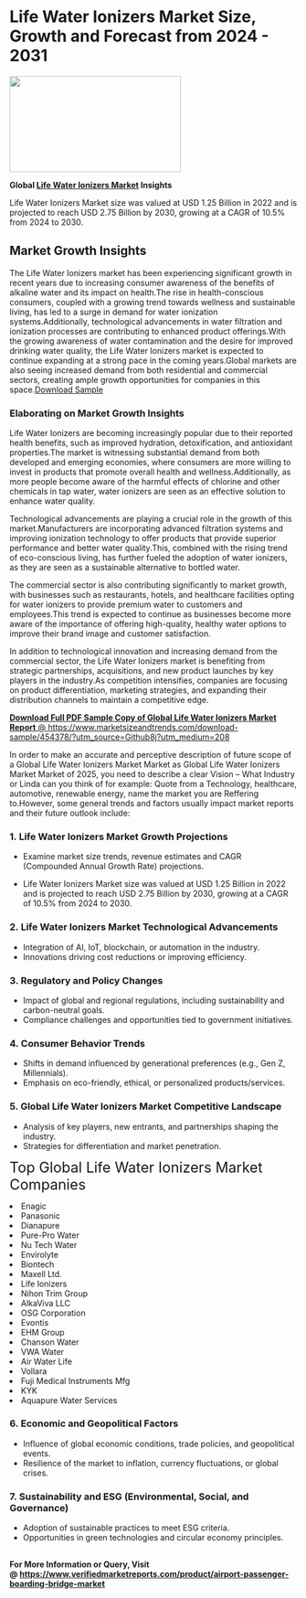 <H1>Life Water Ionizers Market Size, Growth and Forecast from 2024 - 2031</H1><img class="aligncenter size-medium wp-image-584254" src="https://thirdeyenews.in/wp-content/uploads/2024/09/Global-Market-Research-300x168.jpeg" alt="" width="300" height="168" /><p><strong>Global&nbsp;<a href="https://www.marketsizeandtrends.com/download-sample/454378/?utm_source=Github8j?utm_medium=208">Life Water Ionizers Market</a> Insights</strong></p><p>Life Water Ionizers Market size was valued at USD 1.25 Billion in 2022 and is projected to reach USD 2.75 Billion by 2030, growing at a CAGR of 10.5% from 2024 to 2030.</p><p><h2>Market Growth Insights</h2> <p>The Life Water Ionizers market has been experiencing significant growth in recent years due to increasing consumer awareness of the benefits of alkaline water and its impact on health.The rise in health-conscious consumers, coupled with a growing trend towards wellness and sustainable living, has led to a surge in demand for water ionization systems.Additionally, technological advancements in water filtration and ionization processes are contributing to enhanced product offerings.With the growing awareness of water contamination and the desire for improved drinking water quality, the Life Water Ionizers market is expected to continue expanding at a strong pace in the coming years.Global markets are also seeing increased demand from both residential and commercial sectors, creating ample growth opportunities for companies in this space.<a href="#download">Download Sample</a></p> <h3>Elaborating on Market Growth Insights</h3> <p>Life Water Ionizers are becoming increasingly popular due to their reported health benefits, such as improved hydration, detoxification, and antioxidant properties.The market is witnessing substantial demand from both developed and emerging economies, where consumers are more willing to invest in products that promote overall health and wellness.Additionally, as more people become aware of the harmful effects of chlorine and other chemicals in tap water, water ionizers are seen as an effective solution to enhance water quality.</p> <p>Technological advancements are playing a crucial role in the growth of this market.Manufacturers are incorporating advanced filtration systems and improving ionization technology to offer products that provide superior performance and better water quality.This, combined with the rising trend of eco-conscious living, has further fueled the adoption of water ionizers, as they are seen as a sustainable alternative to bottled water.</p> <p>The commercial sector is also contributing significantly to market growth, with businesses such as restaurants, hotels, and healthcare facilities opting for water ionizers to provide premium water to customers and employees.This trend is expected to continue as businesses become more aware of the importance of offering high-quality, healthy water options to improve their brand image and customer satisfaction.</p> <p>In addition to technological innovation and increasing demand from the commercial sector, the Life Water Ionizers market is benefiting from strategic partnerships, acquisitions, and new product launches by key players in the industry.As competition intensifies, companies are focusing on product differentiation, marketing strategies, and expanding their distribution channels to maintain a competitive edge.</p> <a href="#get-more"></p><p><span class=""><strong>Download Full PDF Sample Copy of Global Life Water Ionizers Market Report</strong> @ <a href="https://www.marketsizeandtrends.com/download-sample/454378/?utm_source=Github8j?utm_medium=208" target="_blank">https://www.marketsizeandtrends.com/download-sample/454378/?utm_source=Github8j?utm_medium=208</a></span></p><p>In order to make an accurate and perceptive description of future scope of a Global&nbsp;Life Water Ionizers Market Market as Global&nbsp;Life Water Ionizers Market Market of 2025, you need to describe a clear Vision &ndash; What Industry or Linda can you think of for example: Quote from a Technology, healthcare, automotive, renewable energy, name the market you are Reffering to.However, some general trends and factors usually impact market reports and their future outlook include:</p><h3>1.&nbsp;<strong>Life Water Ionizers Market Growth Projections</strong></h3><ul><li>Examine market size trends, revenue estimates and CAGR (Compounded Annual Growth Rate) projections.</li><li><p>Life Water Ionizers Market size was valued at USD 1.25 Billion in 2022 and is projected to reach USD 2.75 Billion by 2030, growing at a CAGR of 10.5% from 2024 to 2030.</p></li></ul><h3>2.&nbsp;<strong>Life Water Ionizers Market Technological Advancements</strong></h3><ul><li>Integration of AI, IoT, blockchain, or automation in the industry.</li><li>Innovations driving cost reductions or improving efficiency.</li></ul><h3>3.&nbsp;<strong>Regulatory and Policy Changes</strong></h3><ul><li>Impact of global and regional regulations, including sustainability and carbon-neutral goals.</li><li>Compliance challenges and opportunities tied to government initiatives.</li></ul><h3>4.&nbsp;<strong>Consumer Behavior Trends</strong></h3><ul><li>Shifts in demand influenced by generational preferences (e.g., Gen Z, Millennials).</li><li>Emphasis on eco-friendly, ethical, or personalized products/services.</li></ul><h3>5.&nbsp;<strong>Global Life Water Ionizers Market Competitive Landscape</strong></h3><ul><li>Analysis of key players, new entrants, and partnerships shaping the industry.</li><li>Strategies for differentiation and market penetration.</li></ul><p data-pm-slice="1 1 []"><span style="color: inherit; font-family: inherit; font-size: 25px;">Top Global Life Water Ionizers Market Companies</span></p><div class="" data-test-id=""><p><li>Enagic</li><li> Panasonic</li><li> Dianapure</li><li> Pure-Pro Water</li><li> Nu Tech Water</li><li> Envirolyte</li><li> Biontech</li><li> Maxell Ltd.</li><li> Life Ionizers</li><li> Nihon Trim Group</li><li> AlkaViva LLC</li><li> OSG Corporation</li><li> Evontis</li><li> EHM Group</li><li> Chanson Water</li><li> VWA Water</li><li> Air Water Life</li><li> Vollara</li><li> Fuji Medical Instruments Mfg</li><li> KYK</li><li> Aquapure Water Services</li></p></div><h3>6.&nbsp;<strong>Economic and Geopolitical Factors</strong></h3><ul><li>Influence of global economic conditions, trade policies, and geopolitical events.</li><li>Resilience of the market to inflation, currency fluctuations, or global crises.</li></ul><h3>7.&nbsp;<strong>Sustainability and ESG (Environmental, Social, and Governance)</strong></h3><ul><li>Adoption of sustainable practices to meet ESG criteria.</li><li>Opportunities in green technologies and circular economy principles.</li></ul><h2><strong style="font-size: 14px;">For More Information or Query, Visit @&nbsp;</strong><a style="background-color: #ffffff; font-size: 14px;" href="https://www.marketsizeandtrends.com/report/life-water-ionizers-market/" target="_blank">https://www.verifiedmarketreports.com/product/airport-passenger-boarding-bridge-market</a></h2>